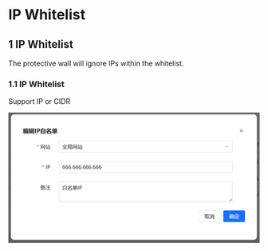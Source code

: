 # IP Whitelist

## 1 IP Whitelist 
The protective wall will ignore IPs within the whitelist.
### 1.1 IP Whitelist
Support IP or CIDR

![IP Whitelist](/images/ipwhite.png)